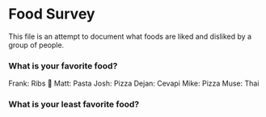 # Food Survey

This file is an attempt to document what foods are liked and disliked by a group of people.

### What is your favorite food?
Frank: Ribs :meat_on_bone:
Matt: Pasta
Josh: Pizza
Dejan: Cevapi
Mike: Pizza
Muse: Thai
### What is your least favorite food?
